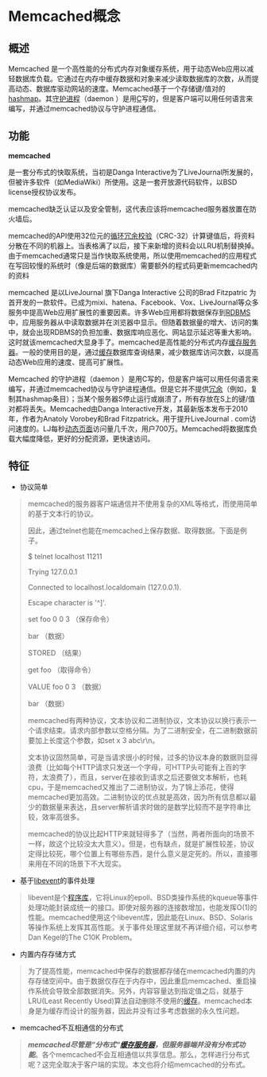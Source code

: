 # Memcached概念

## 概述

Memcached 是一个高性能的分布式内存对象缓存系统，用于动态Web应用以减轻数据库负载。它通过在内存中缓存数据和对象来减少读取数据库的次数，从而提高动态、数据库驱动网站的速度。Memcached基于一个存储键/值对的[hashmap](https://baike.baidu.com/item/hashmap/1167707)。其[守护进程](https://baike.baidu.com/item/守护进程/966835)（daemon ）是用[C](https://baike.baidu.com/item/C/7252092)写的，但是客户端可以用任何语言来编写，并通过memcached协议与守护进程通信。

## 功能

**memcached**

是一套分布式的快取系统，当初是Danga Interactive为了LiveJournal所发展的，但被许多软件（如MediaWiki）所使用。这是一套开放源代码软件，以BSD license授权协议发布。

memcached缺乏认证以及安全管制，这代表应该将memcached服务器放置在防火墙后。

memcached的API使用32位元的[循环冗余校验](https://baike.baidu.com/item/循环冗余校验)（CRC-32）计算键值后，将资料分散在不同的机器上。当表格满了以后，接下来新增的资料会以LRU机制替换掉。由于memcached通常只是当作快取系统使用，所以使用memcached的应用程式在写回较慢的系统时（像是后端的数据库）需要额外的程式码更新memcached内的资料

memcached 是以LiveJournal 旗下Danga Interactive 公司的Brad Fitzpatric 为首开发的一款软件。已成为mixi、hatena、Facebook、Vox、LiveJournal等众多服务中提高Web应用扩展性的重要因素。许多Web应用都将数据保存到[RDBMS](https://baike.baidu.com/item/RDBMS)中，应用服务器从中读取数据并在浏览器中显示。但随着数据量的增大、访问的集中，就会出现RDBMS的负担加重、数据库响应恶化、网站显示延迟等重大影响。这时就该memcached大显身手了。memcached是高性能的分布式内存[缓存服务器](https://baike.baidu.com/item/缓存服务器)。一般的使用目的是，通过[缓存](https://baike.baidu.com/item/缓存)数据库查询结果，减少数据库访问次数，以提高动态Web应用的速度、提高可扩展性。

Memcached 的守护进程（daemon ）是用C写的，但是客户端可以用任何语言来编写，并通过memcached协议与守护进程通信。但是它并不提供[冗余](https://baike.baidu.com/item/冗余)（例如，复制其hashmap条目）；当某个服务器S停止运行或崩溃了，所有存放在S上的键/值对都将丢失。Memcached由Danga Interactive开发，其最新版本发布于2010年，作者为Anatoly Vorobey和Brad Fitzpatrick。用于提升LiveJournal . com访问速度的。LJ每秒[动态页面](https://baike.baidu.com/item/动态页面)访问量几千次，用户700万。Memcached将数据库负载大幅度降低，更好的分配资源，更快速访问。

## 特征

* 协议简单

> memcached的服务器客户端通信并不使用复杂的XML等格式，而使用简单的基于文本行的协议。
>
> 因此，通过telnet也能在memcached上保存数据、取得数据。下面是例子。
>
> $ telnet localhost 11211
>
> Trying 127.0.0.1
>
> Connected to localhost.localdomain \(127.0.0.1\).
>
> Escape character is '^\]'.
>
> set foo 0 0 3 （保存命令）
>
> bar （数据）
>
> STORED （结果）
>
> get foo （取得命令）
>
> VALUE foo 0 3 （数据）
>
> bar （数据）
>
> memcached有两种协议，文本协议和二进制协议，文本协议以换行表示一个请求结束。请求内部参数以空格分隔。为了二进制安全，在二进制数据前要加上长度这个参数，如set x 3 abc\r\n。
>
> 文本协议固然简单，可是当请求很小的时候，过多的协议本身的数据则显得浪费（比如每个HTTP请求只发送一个字母，可HTTP头可能有上百的字符，太浪费了），而且，server在接收到请求之后还要做文本解析，也耗cpu，于是memcached又推出了二进制协议，为了锦上添花，使得memcached更加高效。二进制协议的优点就是高效，因为所有信息都以最少的数据量来表达，且server解析请求时做的是数学比较而不是字符串比较，效率高很多。
>
> memcached的协议比起HTTP来就轻得多了（当然，两者所面向的场景不一样，故这个比较没太大意义）。但是，也有缺点，就是扩展性较差，协议定得比较死，哪个位置上有哪些东西，是什么意义是定死的。所以，直接哪来用在不同的场景下不大现实。

* 基于[libevent](https://baike.baidu.com/item/libevent)的事件处理

> libevent是个[程序库](https://baike.baidu.com/item/程序库)，它将Linux的epoll、BSD类操作系统的kqueue等事件处理功能封装成统一的接口。即使对服务器的连接数增加，也能发挥O\(1\)的性能。memcached使用这个libevent库，因此能在Linux、BSD、Solaris等操作系统上发挥其高性能。关于事件处理这里就不再详细介绍，可以参考Dan Kegel的The C10K Problem。

* 内置内存存储方式

> 为了提高性能，memcached中保存的数据都存储在memcached内置的内存存储空间中。由于数据仅存在于内存中，因此重启memcached、重启操作系统会导致全部数据消失。另外，内容容量达到指定值之后，就基于LRU\(Least Recently Used\)算法自动删除不使用的[缓存](https://baike.baidu.com/item/%E7%BC%93%E5%AD%98)。memcached本身是为缓存而设计的服务器，因此并没有过多考虑数据的永久性问题。

* memcached不互相通信的分布式

> _**memcached尽管是“分布式“**_[_**缓存服务器**_](https://baike.baidu.com/item/%E7%BC%93%E5%AD%98%E6%9C%8D%E5%8A%A1%E5%99%A8)_**，但服务器端并没有分布式功能**_。各个memcached不会互相通信以共享信息。那么，怎样进行分布式呢？这完全取决于客户端的实现。本文也将介绍memcached的分布式。



